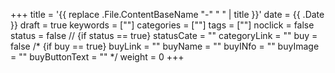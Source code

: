 +++
title = '{{ replace .File.ContentBaseName "-" " " | title }}'
date = {{ .Date }}
draft = true
keywords = [""]
categories = [""]
tags = [""]
noclick = false
status = false
// {if status == true} statusCate = ""
categoryLink = ""
buy = false
/* {if buy == true} buyLink = ""
buyName = ""
buyINfo = ""
buyImage = ""
buyButtonText = "" */
weight = 0
+++